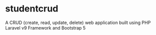 # studentcrud
A CRUD (create, read, update, delete) web application built using PHP Laravel v9 Framework and Bootstrap 5
